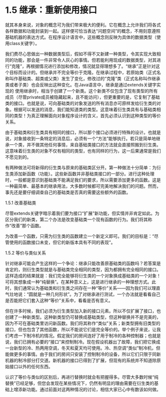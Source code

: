 # 1.5 继承：重新使用接口

就其本身来说，对象的概念可为我们带来极大的便利。它在概念上允许我们将各式各样数据和功能封装到一起。这样便可恰当表达“问题空间”的概念，不用刻意遵照基础机器的表达方式。在程序设计语言中，这些概念则反映为具体的数据类型（使用class关键字）。

我们费尽心思做出一种数据类型后，假如不得不又新建一种类型，令其实现大致相同的功能，那会是一件非常令人灰心的事情。但若能利用现成的数据类型，对其进行“克隆”，再根据情况进行添加和修改，情况就显得理想多了。“继承”正是针对这个目标而设计的。但继承并不完全等价于克隆。在继承过程中，若原始类（正式名称叫作基础类、超类或父类）发生了变化，修改过的“克隆”类（正式名称叫作继承类或者子类）也会反映出这种变化。在Java语言中，继承是通过extends关键字实现的 使用继承时，相当于创建了一个新类。这个新类不仅包含了现有类型的所有成员（尽管private成员被隐藏起来，且不能访问），但更重要的是，它复制了基础类的接口。也就是说，可向基础类的对象发送的所有消息亦可原样发给衍生类的对象。根据可以发送的消息，我们能知道类的类型。这意味着衍生类具有与基础类相同的类型！为真正理解面向对象程序设计的含义，首先必须认识到这种类型的等价关系。

由于基础类和衍生类具有相同的接口，所以那个接口必须进行特殊的设计。也就是说，对象接收到一条特定的消息后，必须有一个“方法”能够执行。若只是简单地继承一个类，并不做其他任何事情，来自基础类接口的方法就会直接照搬到衍生类。这意味着衍生类的对象不仅有相同的类型，也有同样的行为，这一后果通常是我们不愿见到的。

有两种做法可将新得的衍生类与原来的基础类区分开。第一种做法十分简单：为衍生类添加新函数（功能）。这些新函数并非基础类接口的一部分。进行这种处理时，一般都是意识到基础类不能满足我们的要求，所以需要添加更多的函数。这是一种最简单、最基本的继承用法，大多数时候都可完美地解决我们的问题。然而，事先还是要仔细调查自己的基础类是否真的需要这些额外的函数。

1.5.1 改善基础类

尽管extends关键字暗示着我们要为接口“扩展”新功能，但实情并非肯定如此。为区分我们的新类，第二个办法是改变基础类一个现有函数的行为。我们将其称作“改善”那个函数。

为改善一个函数，只需为衍生类的函数建立一个新定义即可。我们的目标是：“尽管使用的函数接口未变，但它的新版本具有不同的表现”。

1.5.2 等价与类似关系

针对继承可能会产生这样的一个争论：继承只能改善原基础类的函数吗？若答案是肯定的，则衍生类型就是与基础类完全相同的类型，因为都拥有完全相同的接口。这样造成的结果就是：我们完全能够将衍生类的一个对象换成基础类的一个对象！可将其想象成一种“纯替换”。在某种意义上，这是进行继承的一种理想方式。此时，我们通常认为基础类和衍生类之间存在一种“等价”关系——因为我们可以理直气壮地说：“圆就是一种几何形状”。为了对继承进行测试，一个办法就是看看自己是否能把它们套入这种“等价”关系中，看看是否有意义。

但在许多时候，我们必须为衍生类型加入新的接口元素。所以不仅扩展了接口，也创建了一种新类型。这种新类型仍可替换成基础类型，但这种替换并不是完美的，因为不可在基础类里访问新函数。我们将其称作“类似”关系；新类型拥有旧类型的接口，但也包含了其他函数，所以不能说它们是完全等价的。举个例子来说，让我们考虑一下制冷机的情况。假定我们的房间连好了用于制冷的各种控制器；也就是说，我们已拥有必要的“接口”来控制制冷。现在假设机器出了故障，我们把它换成一台新型的冷、热两用空调，冬天和夏天均可使用。冷、热空调“类似”制冷机，但能做更多的事情。由于我们的房间只安装了控制制冷的设备，所以它们只限于同新机器的制冷部分打交道。新机器的接口已得到了扩展，但现有的系统并不知道除原始接口以外的任何东西。

认识了等价与类似的区别后，再进行替换时就会有把握得多。尽管大多数时候“纯替换”已经足够，但您会发现在某些情况下，仍然有明显的理由需要在衍生类的基础上增添新功能。通过前面对这两种情况的讨论，相信大家已心中有数该如何做。

